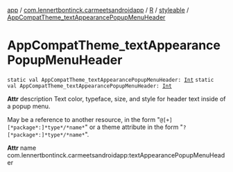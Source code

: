 [app](../../../index.md) / [com.lennertbontinck.carmeetsandroidapp](../../index.md) / [R](../index.md) / [styleable](index.md) / [AppCompatTheme_textAppearancePopupMenuHeader](./-app-compat-theme_text-appearance-popup-menu-header.md)

# AppCompatTheme_textAppearancePopupMenuHeader

`static val AppCompatTheme_textAppearancePopupMenuHeader: `[`Int`](https://kotlinlang.org/api/latest/jvm/stdlib/kotlin/-int/index.html)
`static val AppCompatTheme_textAppearancePopupMenuHeader: `[`Int`](https://kotlinlang.org/api/latest/jvm/stdlib/kotlin/-int/index.html)

**Attr**
description Text color, typeface, size, and style for header text inside of a popup menu.

May be a reference to another resource, in the form "`@[+][*package*:]*type*/*name*`" or a theme attribute in the form "`?[*package*:]*type*/*name*`".

**Attr**
name com.lennertbontinck.carmeetsandroidapp:textAppearancePopupMenuHeader

